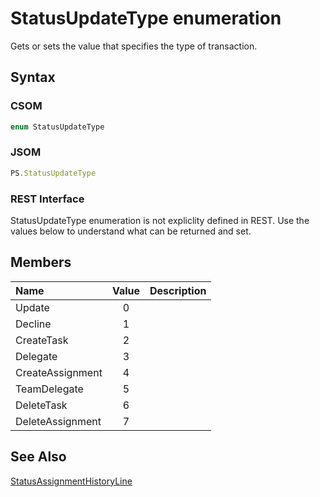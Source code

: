 [comment]: # (Name:StatusUpdateType)
[comment]: # (Name:Microsoft.Office.Project.Server.Library.StatusUpdateType)
[comment]: # (Type:Enum)
[comment]: # (Status:Verified)

# <a name="name"></a>StatusUpdateType enumeration

<a name="description"></a>Gets or sets the value that specifies the type of transaction.

## <a name="syntax"></a>Syntax

### CSOM

```C#
enum StatusUpdateType 
```
### JSOM

```JavaScript
PS.StatusUpdateType
```
### REST Interface

StatusUpdateType enumeration is not expliclity defined in REST.  Use the values below to understand what can be returned and set.

## <a name="members"></a>Members

<a name="enumMembers"></a>

|**Name**|**Value**|**Description**|
|:------ |:----: |:----- |
|<a name="Update"></a>Update|0||
|<a name="Decline"></a>Decline|1||
|<a name="CreateTask"></a>CreateTask|2||
|<a name="Delegate"></a>Delegate|3||
|<a name="CreateAssignment"></a>CreateAssignment|4||
|<a name="TeamDelegate"></a>TeamDelegate|5||
|<a name="DeleteTask"></a>DeleteTask|6||
|<a name="DeleteAssignment"></a>DeleteAssignment|7||

## <a name="seeAlso"></a>See Also

[StatusAssignmentHistoryLine](StatusAssignmentHistoryLine.md)<br/>
